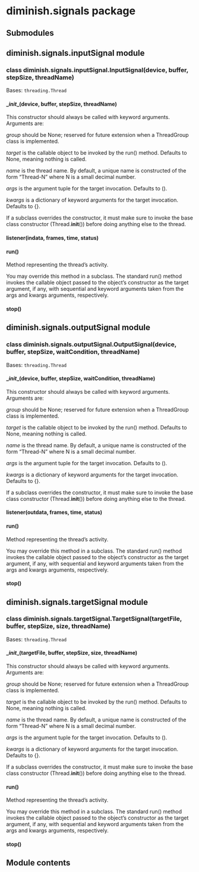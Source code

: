 # diminish.signals package

## Submodules

## diminish.signals.inputSignal module


### class diminish.signals.inputSignal.InputSignal(device, buffer, stepSize, threadName)
Bases: `threading.Thread`


#### \__init__(device, buffer, stepSize, threadName)
This constructor should always be called with keyword arguments. Arguments are:

*group* should be None; reserved for future extension when a ThreadGroup
class is implemented.

*target* is the callable object to be invoked by the run()
method. Defaults to None, meaning nothing is called.

*name* is the thread name. By default, a unique name is constructed of
the form “Thread-N” where N is a small decimal number.

*args* is the argument tuple for the target invocation. Defaults to ().

*kwargs* is a dictionary of keyword arguments for the target
invocation. Defaults to {}.

If a subclass overrides the constructor, it must make sure to invoke
the base class constructor (Thread.__init__()) before doing anything
else to the thread.


#### listener(indata, frames, time, status)

#### run()
Method representing the thread’s activity.

You may override this method in a subclass. The standard run() method
invokes the callable object passed to the object’s constructor as the
target argument, if any, with sequential and keyword arguments taken
from the args and kwargs arguments, respectively.


#### stop()
## diminish.signals.outputSignal module


### class diminish.signals.outputSignal.OutputSignal(device, buffer, stepSize, waitCondition, threadName)
Bases: `threading.Thread`


#### \__init__(device, buffer, stepSize, waitCondition, threadName)
This constructor should always be called with keyword arguments. Arguments are:

*group* should be None; reserved for future extension when a ThreadGroup
class is implemented.

*target* is the callable object to be invoked by the run()
method. Defaults to None, meaning nothing is called.

*name* is the thread name. By default, a unique name is constructed of
the form “Thread-N” where N is a small decimal number.

*args* is the argument tuple for the target invocation. Defaults to ().

*kwargs* is a dictionary of keyword arguments for the target
invocation. Defaults to {}.

If a subclass overrides the constructor, it must make sure to invoke
the base class constructor (Thread.__init__()) before doing anything
else to the thread.


#### listener(outdata, frames, time, status)

#### run()
Method representing the thread’s activity.

You may override this method in a subclass. The standard run() method
invokes the callable object passed to the object’s constructor as the
target argument, if any, with sequential and keyword arguments taken
from the args and kwargs arguments, respectively.


#### stop()
## diminish.signals.targetSignal module


### class diminish.signals.targetSignal.TargetSignal(targetFile, buffer, stepSize, size, threadName)
Bases: `threading.Thread`


#### \__init__(targetFile, buffer, stepSize, size, threadName)
This constructor should always be called with keyword arguments. Arguments are:

*group* should be None; reserved for future extension when a ThreadGroup
class is implemented.

*target* is the callable object to be invoked by the run()
method. Defaults to None, meaning nothing is called.

*name* is the thread name. By default, a unique name is constructed of
the form “Thread-N” where N is a small decimal number.

*args* is the argument tuple for the target invocation. Defaults to ().

*kwargs* is a dictionary of keyword arguments for the target
invocation. Defaults to {}.

If a subclass overrides the constructor, it must make sure to invoke
the base class constructor (Thread.__init__()) before doing anything
else to the thread.


#### run()
Method representing the thread’s activity.

You may override this method in a subclass. The standard run() method
invokes the callable object passed to the object’s constructor as the
target argument, if any, with sequential and keyword arguments taken
from the args and kwargs arguments, respectively.


#### stop()
## Module contents
